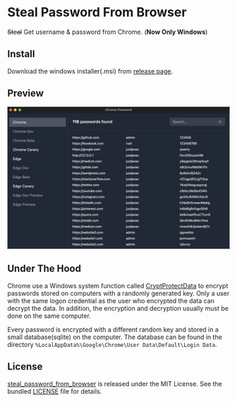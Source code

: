 # Steal Password From Browser

~~Steal~~ Get username & password from Chrome. (**Now Only Windows**)

## Install

Download the windows installer(.msi) from
[release page](https://github.com/justjavac/steal_password_from_browser/releases).

## Preview

![](./screen.png)

## Under The Hood

Chrome use a Windows system function called
[CryptProtectData](https://docs.microsoft.com/en-us/windows/win32/api/dpapi/nf-dpapi-cryptprotectdata)
to encrypt passwords stored on computers with a randomly generated key. Only a
user with the same logon credential as the user who encrypted the data can
decrypt the data. In addition, the encryption and decryption usually must be
done on the same computer.

Every password is encrypted with a different random key and stored in a small
database(sqlite) on the computer. The database can be found in the directory
`%LocalAppData%\Google\Chrome\User Data\Default\Login Data`.

## License

[steal_password_from_browser](https://github.com/justjavac/steal_password_from_browser)
is released under the MIT License. See the bundled [LICENSE](./LICENSE) file for
details.

